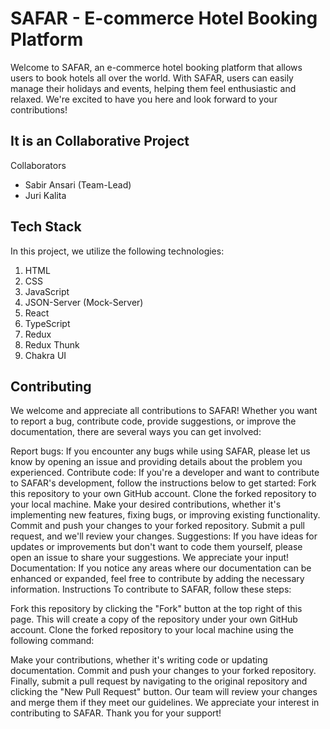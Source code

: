 # SAFAR - E-commerce Hotel Booking Platform

Welcome to SAFAR, an e-commerce hotel booking platform that allows users to book hotels all over the world. With SAFAR, users can easily manage their holidays and events, helping them feel enthusiastic and relaxed. We're excited to have you here and look forward to your contributions!

## It is an Collaborative Project
Collaborators
- Sabir Ansari (Team-Lead)
- Juri Kalita

## Tech Stack
In this project, we utilize the following technologies:

1. HTML
2. CSS
3. JavaScript
4. JSON-Server (Mock-Server)
5. React
6. TypeScript
7. Redux
8. Redux Thunk
9. Chakra UI

## Contributing
We welcome and appreciate all contributions to SAFAR! Whether you want to report a bug, contribute code, provide suggestions, or improve the documentation, there are several ways you can get involved:

Report bugs: If you encounter any bugs while using SAFAR, please let us know by opening an issue and providing details about the problem you experienced.
Contribute code: If you're a developer and want to contribute to SAFAR's development, follow the instructions below to get started:
Fork this repository to your own GitHub account.
Clone the forked repository to your local machine.
Make your desired contributions, whether it's implementing new features, fixing bugs, or improving existing functionality.
Commit and push your changes to your forked repository.
Submit a pull request, and we'll review your changes.
Suggestions: If you have ideas for updates or improvements but don't want to code them yourself, please open an issue to share your suggestions. We appreciate your input!
Documentation: If you notice any areas where our documentation can be enhanced or expanded, feel free to contribute by adding the necessary information.
Instructions
To contribute to SAFAR, follow these steps:

Fork this repository by clicking the "Fork" button at the top right of this page. This will create a copy of the repository under your own GitHub account.
Clone the forked repository to your local machine using the following command:

Make your contributions, whether it's writing code or updating documentation.
Commit and push your changes to your forked repository.
Finally, submit a pull request by navigating to the original repository and clicking the "New Pull Request" button. Our team will review your changes and merge them if they meet our guidelines.
We appreciate your interest in contributing to SAFAR. Thank you for your support!
